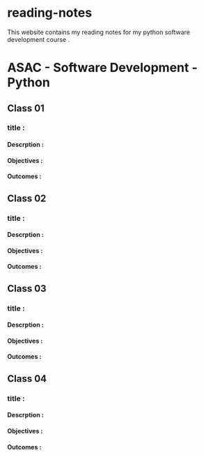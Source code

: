 # reading-notes


This website contains my reading notes for my python software development course .

# ASAC - Software Development - Python 

## Class 01 
  ### title :
  #### Descrption :
  #### Objectives :
  #### Outcomes : 
  
## Class 02 
  ### title :
  #### Descrption :
  #### Objectives :
  #### Outcomes : 


## Class 03 
  ### title :
  #### Descrption :
  #### Objectives :
  #### Outcomes : 


## Class 04 
  ### title :
  #### Descrption :
  #### Objectives :
  #### Outcomes : 

